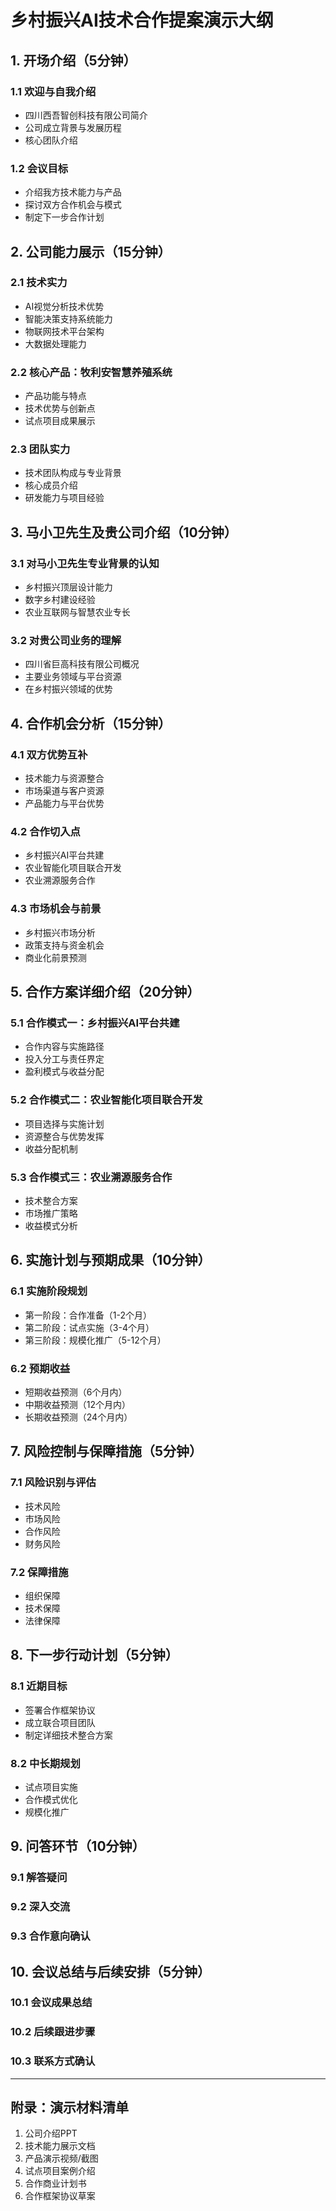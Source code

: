 # 乡村振兴AI技术合作提案演示大纲

## 1. 开场介绍（5分钟）
### 1.1 欢迎与自我介绍
- 四川西吾智创科技有限公司简介
- 公司成立背景与发展历程
- 核心团队介绍

### 1.2 会议目标
- 介绍我方技术能力与产品
- 探讨双方合作机会与模式
- 制定下一步合作计划

## 2. 公司能力展示（15分钟）
### 2.1 技术实力
- AI视觉分析技术优势
- 智能决策支持系统能力
- 物联网技术平台架构
- 大数据处理能力

### 2.2 核心产品：牧利安智慧养殖系统
- 产品功能与特点
- 技术优势与创新点
- 试点项目成果展示

### 2.3 团队实力
- 技术团队构成与专业背景
- 核心成员介绍
- 研发能力与项目经验

## 3. 马小卫先生及贵公司介绍（10分钟）
### 3.1 对马小卫先生专业背景的认知
- 乡村振兴顶层设计能力
- 数字乡村建设经验
- 农业互联网与智慧农业专长

### 3.2 对贵公司业务的理解
- 四川省巨高科技有限公司概况
- 主要业务领域与平台资源
- 在乡村振兴领域的优势

## 4. 合作机会分析（15分钟）
### 4.1 双方优势互补
- 技术能力与资源整合
- 市场渠道与客户资源
- 产品能力与平台优势

### 4.2 合作切入点
- 乡村振兴AI平台共建
- 农业智能化项目联合开发
- 农业溯源服务合作

### 4.3 市场机会与前景
- 乡村振兴市场分析
- 政策支持与资金机会
- 商业化前景预测

## 5. 合作方案详细介绍（20分钟）
### 5.1 合作模式一：乡村振兴AI平台共建
- 合作内容与实施路径
- 投入分工与责任界定
- 盈利模式与收益分配

### 5.2 合作模式二：农业智能化项目联合开发
- 项目选择与实施计划
- 资源整合与优势发挥
- 收益分配机制

### 5.3 合作模式三：农业溯源服务合作
- 技术整合方案
- 市场推广策略
- 收益模式分析

## 6. 实施计划与预期成果（10分钟）
### 6.1 实施阶段规划
- 第一阶段：合作准备（1-2个月）
- 第二阶段：试点实施（3-4个月）
- 第三阶段：规模化推广（5-12个月）

### 6.2 预期收益
- 短期收益预测（6个月内）
- 中期收益预测（12个月内）
- 长期收益预测（24个月内）

## 7. 风险控制与保障措施（5分钟）
### 7.1 风险识别与评估
- 技术风险
- 市场风险
- 合作风险
- 财务风险

### 7.2 保障措施
- 组织保障
- 技术保障
- 法律保障

## 8. 下一步行动计划（5分钟）
### 8.1 近期目标
- 签署合作框架协议
- 成立联合项目团队
- 制定详细技术整合方案

### 8.2 中长期规划
- 试点项目实施
- 合作模式优化
- 规模化推广

## 9. 问答环节（10分钟）
### 9.1 解答疑问
### 9.2 深入交流
### 9.3 合作意向确认

## 10. 会议总结与后续安排（5分钟）
### 10.1 会议成果总结
### 10.2 后续跟进步骤
### 10.3 联系方式确认

---

## 附录：演示材料清单

1. 公司介绍PPT
2. 技术能力展示文档
3. 产品演示视频/截图
4. 试点项目案例介绍
5. 合作商业计划书
6. 合作框架协议草案